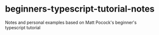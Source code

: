 # beginners-typescript-tutorial-notes
Notes and personal examples based on Matt Pocock's beginner's typescript tutorial
